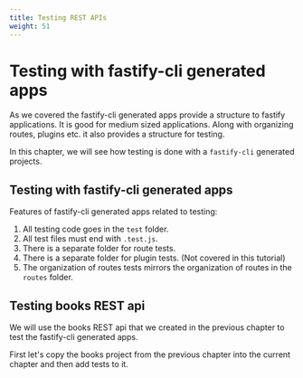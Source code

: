 ```yaml
---
title: Testing REST APIs
weight: 51
---
```


# Testing with fastify-cli generated apps

As we covered the fastify-cli generated apps provide a structure to fastify 
applications. It is good for medium sized applications. Along with organizing routes,
plugins etc. it also provides a structure for testing.

In this chapter, we will see how testing is done with a `fastify-cli` generated
projects.

## Testing with fastify-cli generated apps

Features of fastify-cli generated apps related to testing:

1. All testing code goes in the `test` folder.
2. All test files must end with `.test.js`.
3. There is a separate folder for route tests.
4. There is a separate folder for plugin tests. (Not covered in this tutorial)
5. The organization of routes tests mirrors the organization of routes in the `routes` 
   folder.


## Testing books REST api

We will use the books REST api that we created in the previous chapter to test the
fastify-cli generated apps.

First let's copy the books project from the previous chapter into the current chapter
and then add tests to it.


